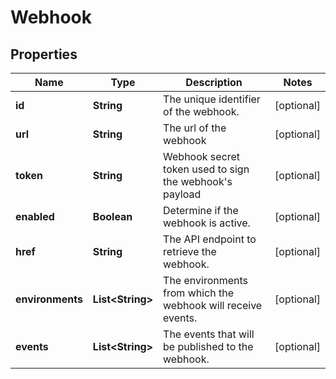 
# Webhook

## Properties
Name | Type | Description | Notes
------------ | ------------- | ------------- | -------------
**id** | **String** | The unique identifier of the webhook. |  [optional]
**url** | **String** | The url of the webhook |  [optional]
**token** | **String** | Webhook secret token used to sign the webhook&#39;s payload |  [optional]
**enabled** | **Boolean** | Determine if the webhook is active. |  [optional]
**href** | **String** | The API endpoint to retrieve the webhook. |  [optional]
**environments** | **List&lt;String&gt;** | The environments from which the webhook will receive events. |  [optional]
**events** | **List&lt;String&gt;** | The events that will be published to the webhook. |  [optional]



